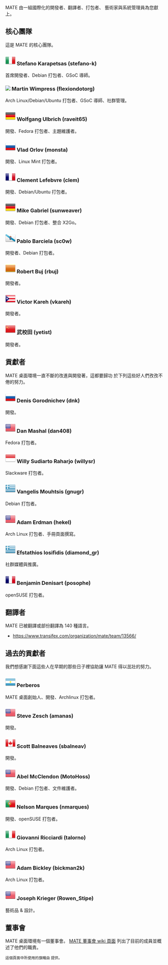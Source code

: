 <!--
.. link:
.. description:
.. tags:
.. date: 2011-12-05 07:25:21
.. title: 團隊
.. slug: team
-->

MATE 由一組國際化的開發者、翻譯者、打包者、
藝術家與系統管理員為您獻上。

## 核心團隊

這是 MATE 的核心團隊。

### ![](/assets/img/flags/32/Italy.png) Stefano Karapetsas (stefano-k)

首席開發者、Debian 打包者、GSoC 導師。

### ![](/assets/img/flags/32/United%20Kingdom\(Great%20Britain\).png) Martin Wimpress (flexiondotorg)

Arch Linux/Debian/Ubuntu 打包者、GSoC 導師、社群管理。

### ![](/assets/img/flags/32/Germany.png) Wolfgang Ulbrich (raveit65)

開發、Fedora 打包者、主題維護者。

### ![](/assets/img/flags/32/Russian%20Federation.png) Vlad Orlov (monsta)

開發、Linux Mint 打包者。

### ![](/assets/img/flags/32/France.png) Clement Lefebvre (clem)

開發、Debian/Ubuntu 打包者。

### ![](/assets/img/flags/32/Germany.png) Mike Gabriel (sunweaver)

開發、Debian 打包者、整合 X2Go。

### ![](/assets/img/flags/32/Galicia.png) Pablo Barciela (sc0w)

開發者、Debian 打包者。

### ![](/assets/img/flags/32/Catalonia.png) Robert Buj (rbuj)

開發者。

### ![](/assets/img/flags/32/Puerto%20Rico.png) Victor Kareh (vkareh)

開發者。

### ![](/assets/img/flags/32/China.png) 武校田 (yetist)

開發者。

## 貢獻者

MATE 桌面環境一直不斷的改進與開發著，這都要歸功
於下列這些好人們孜孜不倦的努力。

### ![](/assets/img/flags/32/Russian%20Federation.png) Denis Gorodnichev (dnk)

開發。

### ![](/assets/img/flags/32/USA.png) Dan Mashal (dan408)

Fedora 打包者。

### ![](/assets/img/flags/32/Indonesia.png) Willy Sudiarto Raharjo (willysr)

Slackware 打包者。

### ![](/assets/img/flags/32/Greece.png) Vangelis Mouhtsis (gnugr)

Debian 打包者。

### ![](/assets/img/flags/32/USA.png) Adam Erdman (hekel)

Arch Linux 打包者、手冊頁面撰寫。

### ![](/assets/img/flags/32/Greece.png) Efstathios Iosifidis (diamond_gr)

社群媒體與推廣。

### ![](/assets/img/flags/32/France.png) Benjamin Denisart (posophe)

openSUSE 打包者。

## 翻譯者

MATE 已被翻譯或部份翻譯為 140 種語言。

  * <https://www.transifex.com/organization/mate/team/13566/>

## 過去的貢獻者

我們想感謝下面這些人在早期的那些日子裡協助讓
MATE 得以茁壯的努力。

### ![](/assets/img/flags/32/Argentina.png) Perberos

MATE 桌面創始人、開發、Archlinux 打包者。

### ![](/assets/img/flags/32/USA.png) Steve Zesch (amanas)

開發。

### ![](/assets/img/flags/32/Canada.png) Scott Balneaves (sbalneav)

開發。

### ![](/assets/img/flags/32/USA.png) Abel McClendon (MotoHoss)

開發、Debian 打包者、文件維護者。

### ![](/assets/img/flags/32/Portugal.png) Nelson Marques (nmarques)

開發、openSUSE 打包者。

### ![](/assets/img/flags/32/Italy.png) Giovanni Ricciardi (talorno)

Arch Linux 打包者。

### ![](/assets/img/flags/32/USA.png) Adam Bickley (bickman2k)

Arch Linux 打包者。

### ![](/assets/img/flags/32/USA.png) Joseph Krieger (Rowen_Stipe)

藝術品 & 設計。

## 董事會

MATE 桌面環境有一個董事會。
[MATE 董事會 wiki 頁面](http://wiki.mate-desktop.com/board)
列出了目前的成員並概述了他們的職責。

<small>
這個頁面中所使用的旗幟由 <http://www.icondrawer.com> 提供。
</small>
